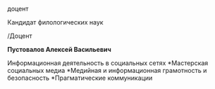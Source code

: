 доцент

Кандидат филологических наук

/Доцент

**Пустовалов Алексей Васильевич**

Информационная деятельность в социальных сетях
	*Мастерская социальных медиа
	*Медийная и информационная грамотность и безопасность
	*Прагматические коммуникации